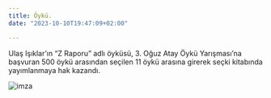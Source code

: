 ```yaml
---
title: Öykü.
date: "2023-10-10T19:47:09+02:00"

---
```

Ulaş Işıklar’ın “Z Raporu” adlı öyküsü, 3. Oğuz Atay Öykü Yarışması’na başvuran 500 öykü arasından seçilen 11 öykü arasına girerek seçki kitabında yayımlanmaya hak kazandı.


![imza](/images/oguzatay.jpeg)
